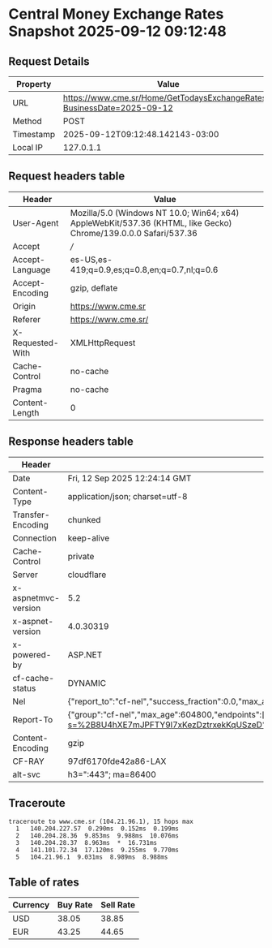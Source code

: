 # Central Money Exchange Rates Snapshot 2025-09-12 09:12:48
## Request Details

| Property | Value |
|----------|-------|
| URL | https://www.cme.sr/Home/GetTodaysExchangeRates/?BusinessDate=2025-09-12 |
| Method | POST |
| Timestamp | 2025-09-12T09:12:48.142143-03:00 |
| Local IP | 127.0.1.1 |
    
## Request headers table

| Header | Value |
|--------|-------|
| User-Agent | Mozilla/5.0 (Windows NT 10.0; Win64; x64) AppleWebKit/537.36 (KHTML, like Gecko) Chrome/139.0.0.0 Safari/537.36 |
| Accept | */* |
| Accept-Language | es-US,es-419;q=0.9,es;q=0.8,en;q=0.7,nl;q=0.6 |
| Accept-Encoding | gzip, deflate |
| Origin | https://www.cme.sr |
| Referer | https://www.cme.sr/ |
| X-Requested-With | XMLHttpRequest |
| Cache-Control | no-cache |
| Pragma | no-cache |
| Content-Length | 0 |

    
## Response headers table
| Header | Value |
|--------|-------|
| Date | Fri, 12 Sep 2025 12:24:14 GMT |
| Content-Type | application/json; charset=utf-8 |
| Transfer-Encoding | chunked |
| Connection | keep-alive |
| Cache-Control | private |
| Server | cloudflare |
| x-aspnetmvc-version | 5.2 |
| x-aspnet-version | 4.0.30319 |
| x-powered-by | ASP.NET |
| cf-cache-status | DYNAMIC |
| Nel | {"report_to":"cf-nel","success_fraction":0.0,"max_age":604800} |
| Report-To | {"group":"cf-nel","max_age":604800,"endpoints":[{"url":"https://a.nel.cloudflare.com/report/v4?s=%2B8U4hXE7mJPFTY9l7xKezDztrxekKqUSzeD%2BcZakXJskssimJBVVTuWqcAY9tHl0u8rugqFRa8gXY%2Fz2qeW2nXHBj%2FvwBo6U4u4%3D"}]} |
| Content-Encoding | gzip |
| CF-RAY | 97df6170fde42a86-LAX |
| alt-svc | h3=":443"; ma=86400 |

## Traceroute 

```
traceroute to www.cme.sr (104.21.96.1), 15 hops max
  1   140.204.227.57  0.290ms  0.152ms  0.199ms 
  2   140.204.28.36  9.853ms  9.988ms  10.076ms 
  3   140.204.28.37  8.963ms  *  16.731ms 
  4   141.101.72.34  17.120ms  9.255ms  9.770ms 
  5   104.21.96.1  9.031ms  8.989ms  8.988ms 

```


## Table of rates

| Currency | Buy Rate | Sell Rate |
|----------|----------|-----------|
| USD | 38.05 | 38.85 |
| EUR | 43.25 | 44.65 |
